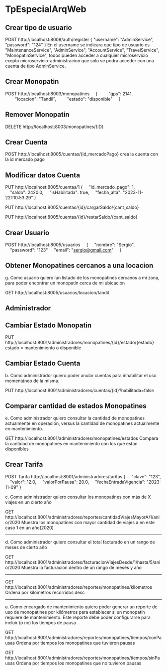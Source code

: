 # TpEspecialArqWeb

## Crear tipo de usuario

POST http://localhost:8008/auth/register
  {
      "username": "AdminService",
      "password": "124"
  }
  En el username se indicara que tipo de usuario es "MaintenanceService", "AdminService", "AccountService", "TravelService", "MonopatinService", todos pueden acceder a cualquier microservicio exepto microservicio-administracion que solo se podra acceder con una cuenta de tipo AdminService.

## Crear Monopatin

POST http://localhost:8003/monopatines
    {
        "gps": 2141,
        "locacion": "Tandil",
        "estado": "disponible"
    }
## Remover Monopatin

DELETE http://localhost:8003/monopatines/{ID}

## Crear Cuenta

POST http://localhost:8005/cuentas/{id_mercadoPago}
crea la cuenta con la id mercado pago

## Modificar datos Cuenta

PUT http://localhost:8005/cuentas/1
{
    "id_mercado_pago": 1,
    "saldo": 2420.0,
    "isHabilitada": true,
    "fecha_alta": "2023-11-22T10:53:29"
}

PUT http://localhost:8005/cuentas/{id}/cargarSaldo/{cant_saldo}

PUT http://localhost:8005/cuentas/{id}/restarSaldo/{cant_saldo}

## Crear Usuario

POST http://localhost:8005/usuarios
    {
      "nombre": "Sergio",
      "password": "123"
      "email": "sergio@gmail.com"
    }

## Obtener Monopatines cercanos a una locacion

g. Como usuario quiero lun listado de los monopatines cercanos a mi zona, para poder encontrar
un monopatín cerca de mi ubicación

GET http://localhost:8005/usuarios/locacion/tandil

## Administrador

## Cambiar Estado Monopatin

PUT http://localhost:8001/administradores/monopatines/{id}/estado/{estado}
estado = mantenimiento o disponible

## Cambiar Estado Cuenta
b. Como administrador quiero poder anular cuentas para inhabilitar el uso momentáneo de la
misma.

PUT http://localhost:8001/administradores/cuentas/{id}?habilitada=false

## Comparar cantidad de estados Monopatines
e. Como administrador quiero consultar la cantidad de monopatines actualmente en operación,
versus la cantidad de monopatines actualmente en mantenimiento.

GET http://localhost:8001/administradores/monopatines/estados
Compara la cantidad de monopatines en mantenimiento con los que estan disponibles

## Crear Tarifa

POST Tarifa http://localhost:8001/administradores/tarifas
{
    "clave": "123",
    "valor": 12.0,
    "valorPorPausa": 20.0,
    "fechaEntradaVigencia": "2023-11-09"
}

c. Como administrador quiero consultar los monopatines con más de X viajes en un cierto año

GET http://localhost:8001/administradores/reportes/cantidadViajesMayorA/1/anio/2020
Muestra los monopatines con mayor cantidad de viajes a en este caso 1 en un año(2020)

---------------------------------------------------------------------------------------------

d. Como administrador quiero consultar el total facturado en un rango de meses de cierto año

GET http://localhost:8001/administradores/facturacionViajesDesde/1/hasta/5/anio/2020
Muestra la facturacion dentro de un rango de meses y año

----------------------------------------------------------------------------------------------

GET http://localhost:8001/administradores/reportes/monopatines/kilometros
Ordena por kilometros recorridos desc

---------------------------------------------------------------------------------------------

a. Como encargado de mantenimiento quiero poder generar un reporte de uso de monopatines por
kilómetros para establecer si un monopatín requiere de mantenimiento. Este reporte debe poder
configurarse para incluir (o no) los tiempos de pausa

GET http://localhost:8001/administradores/reportes/monopatines/tiempos/conPausas
Ordena por tiempos los monopatines que tuvieron pausas

GET http://localhost:8001/administradores/reportes/monopatines/tiempos/sinPausas
Ordena por tiempos los monopatines que no tuvieron pausas
